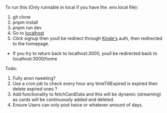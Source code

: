 To run this (Only runnable in local if you have the .env.local file):
1. git clone
2. pnpm install
3. pnpm run dev
4. Go to [localhost](http://localhost:3000)
5. Click signup then youll be redirect through [Kinde's](https://kinde.com/) auth, then redirected to the homepage.
  - If you try to return back to localhost:3000, youll be redirected back to localhost:3000/home

Todo: 
1. Fully anon tweeting?
2. Use a cron job to check every hour any timeTillExpired is expired then delete expired ones ?
3. Add functionality to fetchCardData and this will be dynamic (streaming) as cards will be continuously added and deleted.
4. Ensure Users can only post twice or whatever amount of days.
   
